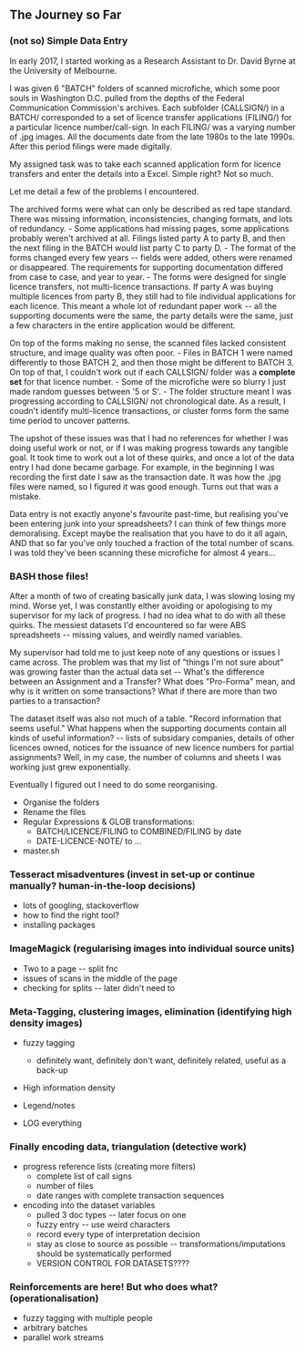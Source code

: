 ## The Journey so Far

### (not so) Simple Data Entry
In early 2017, I started working as a Research Assistant to Dr. David Byrne at the University of Melbourne. 

I was given 6 "BATCH" folders of scanned microfiche, which some poor souls in Washington D.C. pulled from the depths of the Federal Communication Commission's archives. Each subfolder (CALLSIGN/) in a BATCH/ corresponded to a set of licence transfer applications (FILING/) for a particular licence number/call-sign. In each FILING/ was a varying number of .jpg images. All the documents date from the late 1980s to the late 1990s. After this period filings were made digitally.  

My assigned task was to take each scanned application form for licence transfers and enter the details into a Excel. Simple right? Not so much. 

Let me detail a few of the problems I encountered. 

The archived forms were what can only be described as red tape standard. There was missing information, inconsistencies, changing formats, and lots of redundancy. 
    - Some applications had missing pages, some applications probably weren't archived at all. Filings listed party A to party B, and then the next filing in the BATCH would list party C to party D. 
    - The format of the forms changed every few years -- fields were added, others were renamed or disappeared. The requirements for supporting documentation differed from case to case, and year to year.
    - The forms were designed for single licence transfers, not multi-licence transactions. If party A was buying multiple licences from party B, they still had to file individual applications for each licence. This meant a whole lot of redundant paper work -- all the supporting documents were the same, the party details were the same, just a few characters in the entire application would be different. 

On top of the forms making no sense, the scanned files lacked consistent structure, and image quality was often poor. 
    - Files in BATCH 1 were named differently to those BATCH 2, and then those might be different to BATCH 3. On top of that, I couldn't work out if each CALLSIGN/ folder was a **complete set** for that licence number. 
    - Some of the microfiche were so blurry I just made random guesses between '5 or S'.
    - The folder structure meant I was progressing according to CALLSIGN/ not chronological date. As a result, I coudn't identify multi-licence transactions, or cluster forms form the same time period to uncover patterns.

The upshot of these issues was that I had no references for whether I was doing useful work or not, or if I was making progress towards any tangible goal. It took time to work out a lot of these quirks, and once a lot of the data entry I had done became garbage. For example, in the beginning I was recording the first date I saw as the transaction date. It was how the .jpg files were named, so I figured it was good enough. Turns out that was a mistake. 

Data entry is not exactly anyone's favourite past-time, but realising you've been entering junk into your spreadsheets? I can think of few things more demoralising. Except maybe the realisation that you have to do it all again, AND that so far you've only touched a fraction of the total number of scans. I was told they've been scanning these microfiche for almost 4 years...

### BASH those files!

After a month of two of creating basically junk data, I was slowing losing my mind. Worse yet, I was constantly either avoiding or apologising to my supervisor for my lack of progress. I had no idea what to do with all these quirks. The messiest datasets I'd encountered so far were ABS spreadsheets -- missing values, and weirdly named variables. 

My supervisor had told me to just keep note of any questions or issues I came across. The problem was that my list of "things I'm not sure about" was growing faster than the actual data set -- What's the difference between an Assignment and a Transfer? What does "Pro-Forma" mean, and why is it written on some transactions? What if there are more than two parties to a transaction? 

The dataset itself was also not much of a table. "Record information that seems useful." What happens when the supporting documents contain all kinds of useful information? -- lists of subsidary companies, details of other licences owned, notices for the issuance of new licence numbers for partial assignments? Well, in my case, the number of columns and sheets I was working just grew exponentially. 

Eventually I figured out I need to do some reorganising. 

- Organise the folders
- Rename the files
- Regular Expressions & GLOB transformations:
     - BATCH/LICENCE/FILING to COMBINED/FILING by date
     - DATE-LICENCE-NOTE/ to ... 
- master.sh


### Tesseract misadventures (invest in set-up or continue manually? human-in-the-loop decisions)

- lots of googling, stackoverflow
- how to find the right tool?
- installing packages

### ImageMagick (regularising images into individual source units)

- Two to a page -- split fnc
- issues of scans in the middle of the page
- checking for splits -- later didn't need to

### Meta-Tagging, clustering images, elimination (identifying high density images)

- fuzzy tagging 
     - definitely want, definitely don't want, definitely related, useful as a back-up

- High information density
- Legend/notes
- LOG everything

### Finally encoding data, triangulation (detective work)

- progress reference lists (creating more filters)
     - complete list of call signs
     - number of files
     - date ranges with complete transaction sequences
- encoding into the dataset variables
     - pulled 3 doc types -- later focus on one
     - fuzzy entry -- use weird characters
     - record every type of interpretation decision 
     - stay as close to source as possible -- transformations/imputations should be systematically performed
     - VERSION CONTROL FOR DATASETS????

### Reinforcements are here! But who does what? (operationalisation)

- fuzzy tagging with multiple people
- arbitrary batches
- parallel work streams






